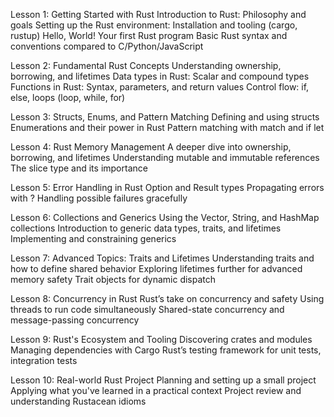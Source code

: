 Lesson 1: Getting Started with Rust
Introduction to Rust: Philosophy and goals
Setting up the Rust environment: Installation and tooling (cargo, rustup)
Hello, World! Your first Rust program
Basic Rust syntax and conventions compared to C/Python/JavaScript

Lesson 2: Fundamental Rust Concepts
Understanding ownership, borrowing, and lifetimes
Data types in Rust: Scalar and compound types
Functions in Rust: Syntax, parameters, and return values
Control flow: if, else, loops (loop, while, for)

Lesson 3: Structs, Enums, and Pattern Matching
Defining and using structs
Enumerations and their power in Rust
Pattern matching with match and if let

Lesson 4: Rust Memory Management
A deeper dive into ownership, borrowing, and lifetimes
Understanding mutable and immutable references
The slice type and its importance

Lesson 5: Error Handling in Rust
Option and Result types
Propagating errors with ?
Handling possible failures gracefully

Lesson 6: Collections and Generics
Using the Vector, String, and HashMap collections
Introduction to generic data types, traits, and lifetimes
Implementing and constraining generics

Lesson 7: Advanced Topics: Traits and Lifetimes
Understanding traits and how to define shared behavior
Exploring lifetimes further for advanced memory safety
Trait objects for dynamic dispatch

Lesson 8: Concurrency in Rust
Rust’s take on concurrency and safety
Using threads to run code simultaneously
Shared-state concurrency and message-passing concurrency

Lesson 9: Rust's Ecosystem and Tooling
Discovering crates and modules
Managing dependencies with Cargo
Rust’s testing framework for unit tests, integration tests

Lesson 10: Real-world Rust Project
Planning and setting up a small project
Applying what you've learned in a practical context
Project review and understanding Rustacean idioms
